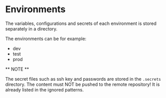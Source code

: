 # Environments

The variables, configurations and secrets of each environment is stored separately in a directory.

The environments can be for example:
 - dev
 - test
 - prod

** NOTE **

The secret files such as ssh key and passwords are stored in the `.secrets` directory.
The content must NOT be pushed to the remote repository!
It is already listed in the ignored patterns.

